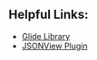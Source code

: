 ## Helpful Links:
- [Glide Library](https://guides.codepath.org/android/Displaying-Images-with-the-Glide-Library)
- [JSONView Plugin](https://jsonview.com/)
